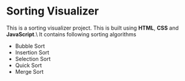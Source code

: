 # Sorting Visualizer

This is  a sorting visualizer project. This is built using **HTML**, **CSS** and **JavaScript**.\\
It contains following sorting algorithms
* Bubble Sort
* Insertion Sort
* Selection Sort
* Quick Sort
* Merge Sort
            
